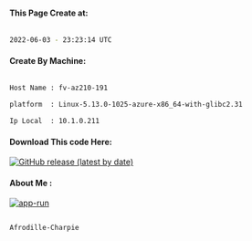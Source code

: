 
   
#### This Page Create at:

```bash

2022-06-03 - 23:23:14 UTC

```

#### Create By Machine:

```bash

Host Name : fv-az210-191

platform  : Linux-5.13.0-1025-azure-x86_64-with-glibc2.31

Ip Local  : 10.1.0.211

```
#### Download This code Here:

[![GitHub release (latest by date)](https://img.shields.io/github/v/release/Afrodille-Charpie/App-Run-1?style=for-the-badge&label=Download)](https://github.com/Afrodille-Charpie/App-Run-1/releases) 

</p> 

#### About Me :

[![app-run](https://github.com/Afrodille-Charpie/App-Run-1/actions/workflows/app-run.yml/badge.svg)](https://github.com/Afrodille-Charpie/App-Run-1/actions/workflows/app-run.yml)

```bash

Afrodille-Charpie

```

